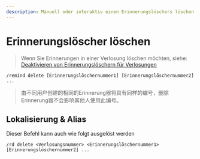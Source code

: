 ```yaml
---
description: Manuell oder interaktiv einen Erinnerungslöschers löschen
---
```


# Erinnerungslöscher löschen

> Wenn Sie Erinnerungen in einer Verlosung löschen möchten, siehe: [Deaktivieren von Erinnerungslöschern für Verlosungen](disable.md)

```
/remind delete [Erinnerungslöschernummer1] [Erinnerungslöschernummer2] ...
```

> 由不同用户创建的相同的Erinnerung器将具有同样的编号，删除Erinnerung器不会影响其他人使用此编号。

## Lokalisierung & Alias

Dieser Befehl kann auch wie folgt ausgelöst werden

```
/rd delete <Verlosungsnummer> <Erinnerungslöschernummer1> [Erinnerungslöschernummer2] ...
```

